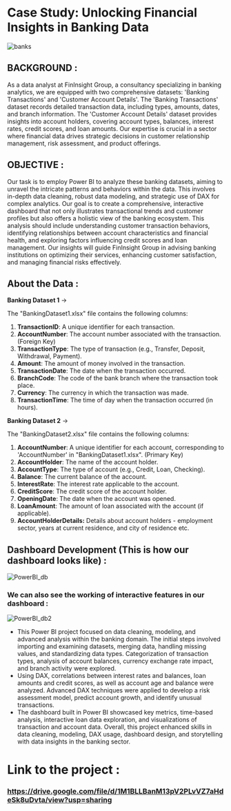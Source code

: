 # Case Study: Unlocking Financial Insights in Banking Data

![banks](https://github.com/AbhayAviSharma/PowerBI_Data_Analysis/assets/131509148/9ae43750-9d71-4b64-8ce2-1d588cfc2c97)

## BACKGROUND :
As a data analyst at FinInsight Group, a consultancy specializing in banking analytics, we are equipped with two comprehensive datasets: 'Banking Transactions' and 'Customer Account Details'. The 'Banking Transactions' dataset records detailed transaction data, including types, amounts, dates, and branch information. The 'Customer Account Details' dataset provides insights into account holders, covering account types, balances, interest rates, credit scores, and loan amounts. Our expertise is crucial in a sector where financial data drives strategic decisions in customer relationship management, risk assessment, and product offerings.

## OBJECTIVE :
Our task is to employ Power BI to analyze these banking datasets, aiming to unravel the intricate patterns and behaviors within the data. This involves in-depth data cleaning, robust data modeling, and strategic use of DAX for complex analytics. 
Our goal is to create a comprehensive, interactive dashboard that not only illustrates transactional trends and customer profiles but also offers a holistic view of the banking ecosystem. This analysis should include understanding customer transaction behaviors, identifying relationships between account characteristics and financial health, and exploring factors influencing credit scores and loan management. Our insights will guide FinInsight Group in advising banking institutions on optimizing their services, enhancing customer satisfaction, and managing financial risks effectively. 

## About the Data :

**Banking Dataset 1** ->

The "BankingDataset1.xlsx" file contains the following columns:
1. **TransactionID**: A unique identifier for each transaction. 
2. **AccountNumber**: The account number associated with the transaction. (Foreign Key)
3. **TransactionType**: The type of transaction (e.g., Transfer, Deposit, Withdrawal, Payment).
4. **Amount**: The amount of money involved in the transaction.
5. **TransactionDate**: The date when the transaction occurred.
6. **BranchCode**: The code of the bank branch where the transaction took place.
7. **Currency**: The currency in which the transaction was made.
8. **TransactionTime**: The time of day when the transaction occurred (in hours).

**Banking Dataset 2** ->

The "BankingDataset2.xlsx" file contains the following columns:
1. **AccountNumber**: A unique identifier for each account, corresponding to 'AccountNumber' in "BankingDataset1.xlsx". (Primary Key)
2. **AccountHolder**: The name of the account holder.
3. **AccountType**: The type of account (e.g., Credit, Loan, Checking).
4. **Balance**: The current balance of the account.
5. **InterestRate**: The interest rate applicable to the account.
6. **CreditScore**: The credit score of the account holder.
7. **OpeningDate**: The date when the account was opened.
8. **LoanAmount**: The amount of loan associated with the account (if applicable).
9. **AccountHolderDetails:** Details about account holders - employment sector, years at current residence, and city of residence etc.

## Dashboard Development (This is how our dashboard looks like) :

![PowerBI_db](https://github.com/AbhayAviSharma/PowerBI_Data_Analysis/assets/131509148/25c83873-0063-42f0-8fb8-3bd3333ff5bc)

### We can also see the working of interactive features in our dashboard :

![PowerBI_db2](https://github.com/AbhayAviSharma/PowerBI_Data_Analysis/assets/131509148/e791dc70-1870-46ed-b8c2-65a993e8f8ac)

- This Power BI project focused on data cleaning, modeling, and advanced analysis within the banking domain. The initial steps involved importing and examining datasets, merging data, handling missing values, and standardizing data types. Categorization of transaction types, analysis of account balances, currency exchange rate impact, and branch activity were explored. 
- Using DAX, correlations between interest rates and balances, loan amounts and credit scores, as well as account age and balance were analyzed. Advanced DAX techniques were applied to develop a risk assessment model, predict account growth, and identify unusual transactions. 
- The dashboard built in Power BI showcased key metrics, time-based analysis, interactive loan data exploration, and visualizations of transaction and account data. Overall, this project enhanced skills in data cleaning, modeling, DAX usage, dashboard design, and storytelling with data insights in the banking sector.

# Link to the project :
### https://drive.google.com/file/d/1M1BLLBanM13pV2PLvVZ7aHdeSk8uDvta/view?usp=sharing

